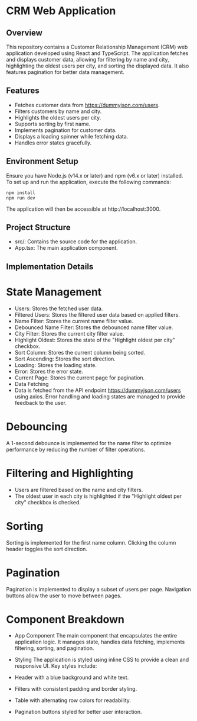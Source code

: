 # CRM Web Application

## Overview

This repository contains a Customer Relationship Management (CRM) web application developed using React and TypeScript. The application fetches and displays customer data, allowing for filtering by name and city, highlighting the oldest users per city, and sorting the displayed data. It also features pagination for better data management.

## Features

- Fetches customer data from https://dummyjson.com/users.
- Filters customers by name and city.
- Highlights the oldest users per city.
- Supports sorting by first name.
- Implements pagination for customer data.
- Displays a loading spinner while fetching data.
- Handles error states gracefully.

## Environment Setup

Ensure you have Node.js (v14.x or later) and npm (v6.x or later) installed.  
To set up and run the application, execute the following commands:

```
npm install
npm run dev
```

The application will then be accessible at http://localhost:3000.

## Project Structure

- src/: Contains the source code for the application.
- App.tsx: The main application component.

## Implementation Details

# State Management
- Users: Stores the fetched user data.
- Filtered Users: Stores the filtered user data based on applied filters.
- Name Filter: Stores the current name filter value.
- Debounced Name Filter: Stores the debounced name filter value.
- City Filter: Stores the current city filter value.
- Highlight Oldest: Stores the state of the "Highlight oldest per city" checkbox.
- Sort Column: Stores the current column being sorted.
- Sort Ascending: Stores the sort direction.
- Loading: Stores the loading state.
- Error: Stores the error state.
- Current Page: Stores the current page for pagination.
- Data Fetching
- Data is fetched from the API endpoint https://dummyjson.com/users using axios. Error handling and loading states are managed to provide feedback to the user.

# Debouncing
A 1-second debounce is implemented for the name filter to optimize performance by reducing the number of filter operations.

# Filtering and Highlighting
- Users are filtered based on the name and city filters. 
- The oldest user in each city is highlighted if the "Highlight oldest per city" checkbox is checked.

# Sorting
Sorting is implemented for the first name column. Clicking the column header toggles the sort direction.

# Pagination
Pagination is implemented to display a subset of users per page. Navigation buttons allow the user to move between pages.

# Component Breakdown
- App Component
The main component that encapsulates the entire application logic. It manages state, handles data fetching, implements filtering, sorting, and pagination.

- Styling
The application is styled using inline CSS to provide a clean and responsive UI. Key styles include:

- Header with a blue background and white text.
- Filters with consistent padding and border styling.
- Table with alternating row colors for readability.
- Pagination buttons styled for better user interaction.